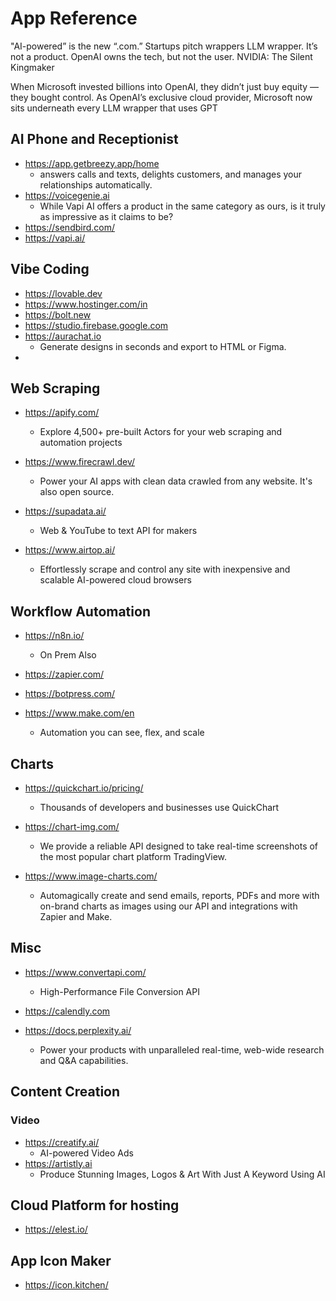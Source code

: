# App Reference

"AI-powered” is the new “.com.” Startups pitch wrappers
LLM wrapper. It’s not a product.
OpenAI owns the tech, but not the user. 
NVIDIA: The Silent Kingmaker

When Microsoft invested billions into OpenAI, they didn’t just buy equity — they bought control. As OpenAI’s exclusive cloud provider, Microsoft now sits underneath every LLM wrapper that uses GPT

## AI Phone and Receptionist 
  - https://app.getbreezy.app/home
    - answers calls and texts, delights customers, and manages your relationships automatically.
  - https://voicegenie.ai
    -  While Vapi AI offers a product in the same category as ours, is it truly as impressive as it claims to be?
  -  https://sendbird.com/
  -  https://vapi.ai/
   
      
## Vibe Coding
  - https://lovable.dev
  - https://www.hostinger.com/in
  - https://bolt.new
  - https://studio.firebase.google.com
  - https://aurachat.io
    - Generate designs in seconds and export to HTML or Figma.
  - 
## Web Scraping

- https://apify.com/
  - Explore 4,500+ pre-built Actors for your web scraping and automation projects

- https://www.firecrawl.dev/
  - Power your AI apps with clean data crawled from any website. It's also open source.

- https://supadata.ai/
  - Web & YouTube to text API for makers
  
- https://www.airtop.ai/
  - Effortlessly scrape and control any site with inexpensive and scalable AI-powered cloud browsers

## Workflow Automation

- https://n8n.io/
  - On Prem Also 
    
- https://zapier.com/
  
- https://botpress.com/

- https://www.make.com/en
  - Automation you can see, flex, and scale

## Charts

- https://quickchart.io/pricing/
  - Thousands of developers and businesses use QuickChart
 
- https://chart-img.com/
  - We provide a reliable API designed to take real-time screenshots of the most popular chart platform TradingView.
    
- https://www.image-charts.com/
  - Automagically create and send emails, reports, PDFs and more with on-brand charts as images using our API and integrations with Zapier and Make.
 
## Misc

- https://www.convertapi.com/
  - High-Performance File Conversion API
- https://calendly.com

- https://docs.perplexity.ai/
  - Power your products with unparalleled real-time, web-wide research and Q&A capabilities.

## Content Creation
### Video
  - https://creatify.ai/
    - AI-powered Video Ads
  - https://artistly.ai
    - Produce Stunning Images, Logos & Art With Just A Keyword Using AI
## Cloud Platform for hosting
 - https://elest.io/

## App Icon Maker
- https://icon.kitchen/

